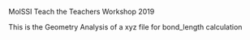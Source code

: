 MolSSI Teach the Teachers Workshop 2019

This is the Geometry Analysis of a xyz file for bond_length calculation

